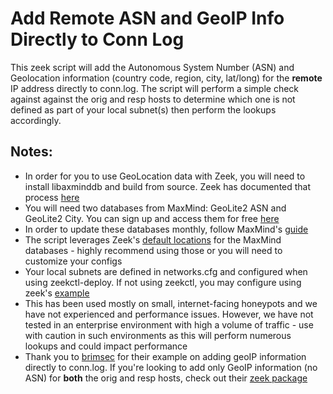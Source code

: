 # Add Remote ASN and GeoIP Info Directly to Conn Log
This zeek script will add the Autonomous System Number (ASN) and Geolocation information (country code, region, city, lat/long) for the **remote** IP address directly to conn.log. The script will perform a simple check against against the orig and resp hosts to determine which one is not defined as part of your local subnet(s) then perform the lookups accordingly.

## Notes:
  * In order for you to use GeoLocation data with Zeek, you will need to install libaxminddb and build from source. Zeek has documented that process [here](https://docs.zeek.org/en/current/frameworks/geoip.html)
  * You will need two databases from MaxMind: GeoLite2 ASN and GeoLite2 City. You can sign up and access them for free [here](https://dev.maxmind.com/geoip/geoip2/geolite2/)
  * In order to update these databases monthly, follow MaxMind's [guide](https://dev.maxmind.com/geoip/geoipupdate/)
  * The script leverages Zeek's [default locations](https://docs.zeek.org/en/current/frameworks/geoip.html) for the MaxMind databases - highly recommend using those or you will need to customize your configs
  * Your local subnets are defined in networks.cfg and configured when using zeekctl-deploy. If not using zeekctl, you may configure using zeek's [example](https://docs.zeek.org/en/current/quickstart/index.html?highlight=Site%3A%3Alocal_nets#local-site-customization)
  * This has been used mostly on small, internet-facing honeypots and we have not experienced and performance issues. However, we have not tested in an enterprise environment with high a volume of traffic - use with caution in such environments as this will perform numerous lookups and could impact performance
  * Thank you to [brimsec](https://github.com/brimsec) for their example on adding geoIP information directly to conn.log. If you're looking to add only GeoIP information (no ASN) for **both** the orig and resp hosts, check out their [zeek package](https://github.com/brimsec/geoip-conn)
